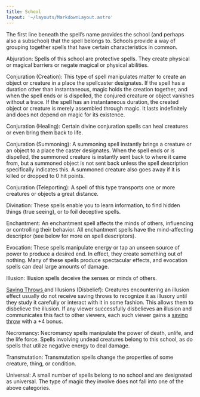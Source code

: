 ```yaml
---
title: School
layout: '~/layouts/MarkdownLayout.astro'
---
```

The first line beneath the spell’s name provides the school (and perhaps also
a subschool) that the spell belongs to. Schools provide a way of grouping
together spells that have certain characteristics in common.

Abjuration: Spells of this school are protective spells. They create physical
or magical barriers or negate magical or physical abilities.

Conjuration (Creation): This type of spell manipulates matter to create an
object or creature in a place the spellcaster designates. If the spell has a
duration other than instantaneous, magic holds the creation together, and when
the spell ends or is dispelled, the conjured creature or object vanishes
without a trace. If the spell has an instantaneous duration, the created
object or creature is merely assembled through magic. It lasts indefinitely
and does not depend on magic for its existence.

Conjuration (Healing): Certain divine conjuration spells can heal creatures or
even bring them back to life.

Conjuration (Summoning): A summoning spell instantly brings a creature or an
object to a place the caster designates. When the spell ends or is dispelled,
the summoned creature is instantly sent back to where it came from, but a
summoned object is not sent back unless the spell description specifically
indicates this. A summoned creature also goes away if it is killed or dropped
to 0 hit points.

Conjuration (Teleporting): A spell of this type transports one or more
creatures or objects a great distance.

Divination: These spells enable you to learn information, to find hidden
things (true seeing), or to foil deceptive spells.

Enchantment: An enchantment spell affects the minds of others, influencing or
controlling their behavior. All enchantment spells have the mind-affecting
descriptor (see below for more on spell descriptors).

Evocation: These spells manipulate energy or tap an unseen source of power to
produce a desired end. In effect, they create something out of nothing. Many
of these spells produce spectacular effects, and evocation spells can deal
large amounts of damage.

Illusion: Illusion spells deceive the senses or minds of others.

[ Saving Throws ](/modern.d20.srd/basics/saving.throws) and Illusions
(Disbelief): Creatures encountering an illusion effect usually do not receive
saving throws to recognize it as illusory until they study it carefully or
interact with it in some fashion. This allows them to disbelieve the illusion.
If any viewer successfully disbelieves an illusion and communicates this fact
to other viewers, each such viewer gains a [ saving throw](/modern.d20.srd/basics/saving.throws) with a +4 bonus.

Necromancy: Necromancy spells manipulate the power of death, unlife, and the
life force. Spells involving undead creatures belong to this school, as do
spells that utilize negative energy to deal damage.

Transmutation: Transmutation spells change the properties of some creature,
thing, or condition.

Universal: A small number of spells belong to no school and are designated as
universal. The type of magic they involve does not fall into one of the above
categories.

